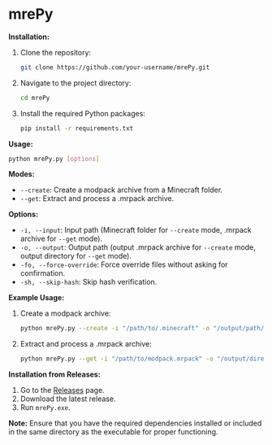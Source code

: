 # mrePy

**Installation:**

1. Clone the repository:
   ```sh
   git clone https://github.com/your-username/mrePy.git
   ```
2. Navigate to the project directory:
   ```sh
   cd mrePy
   ```
3. Install the required Python packages:
   ```sh
   pip install -r requirements.txt
   ```

**Usage:**

```sh
python mrePy.py [options]
```

**Modes:**
- `--create`: Create a modpack archive from a Minecraft folder.
- `--get`: Extract and process a .mrpack archive.

**Options:**
- `-i, --input`: Input path (Minecraft folder for `--create` mode, .mrpack archive for `--get` mode).
- `-o, --output`: Output path (output .mrpack archive for `--create` mode, output directory for `--get` mode).
- `-fo, --force-override`: Force override files without asking for confirmation.
- `-sh, --skip-hash`: Skip hash verification.

**Example Usage:**

1. Create a modpack archive:
   ```sh
   python mrePy.py --create -i "/path/to/.minecraft" -o "/output/path/modpack.mrpack" -fo
   ```

2. Extract and process a .mrpack archive:
   ```sh
   python mrePy.py --get -i "/path/to/modpack.mrpack" -o "/output/directory" -sh
   ```

**Installation from Releases:**

1. Go to the [Releases](https://github.com/your-username/mrePy/releases/latest) page.
2. Download the latest release.
3. Run `mrePy.exe`.

**Note:** Ensure that you have the required dependencies installed or included in the same directory as the executable for proper functioning.
